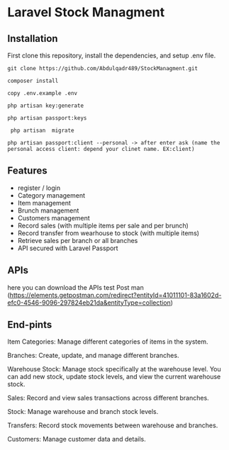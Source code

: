 # Laravel Stock Managment


## Installation

First clone this repository, install the dependencies, and setup .env file.

```
git clone https://github.com/Abdulqadr489/StockManagment.git

composer install

copy .env.example .env

php artisan key:generate

php artisan passport:keys

 php artisan  migrate

php artisan passport:client --personal -> after enter ask (name the personal access client: depend your clinet name. EX:client)
```



## Features

- register / login 
- Category management
- Item management
- Brunch management
- Customers management
- Record sales (with multiple items per sale and per brunch)
- Record transfer from wearhouse to stock (with multiple items)
- Retrieve sales per branch or all branches
- API secured with Laravel Passport


## APIs

here you can download the APIs test Post man (https://elements.getpostman.com/redirect?entityId=41011101-83a1602d-efc0-4546-9096-297824eb21da&entityType=collection)


## End-pints

Item Categories: Manage different categories of items in the system.

Branches: Create, update, and manage different branches.

Warehouse Stock: Manage stock specifically at the warehouse level. You can add new stock, update stock levels, and view the current warehouse stock.

Sales: Record and view sales transactions across different branches.

Stock: Manage warehouse and branch stock levels.

Transfers: Record stock movements between warehouse and branches.

Customers: Manage customer data and details.
